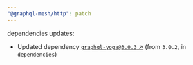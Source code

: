 ```yaml
---
"@graphql-mesh/http": patch
---
```

dependencies updates:
  - Updated dependency [`graphql-yoga@3.0.3` ↗︎](https://www.npmjs.com/package/graphql-yoga/v/3.0.3) (from `3.0.2`, in `dependencies`)
